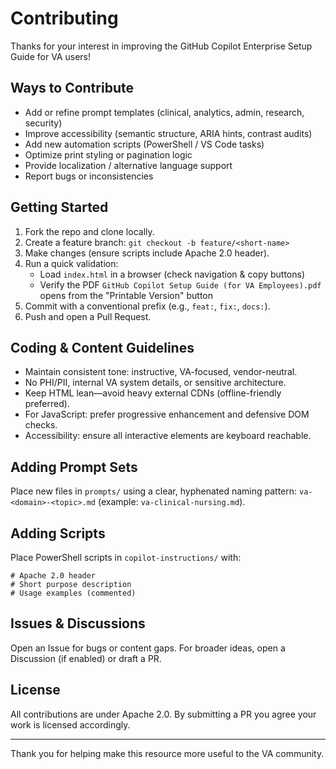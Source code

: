<!--
Copyright 2025 Kyle J. Coder

Licensed under the Apache License, Version 2.0 (the "License");
you may not use this file except in compliance with the License.
You may obtain a copy of the License at

   http://www.apache.org/licenses/LICENSE-2.0

Unless required by applicable law or agreed to in writing, software
distributed under the License is distributed on an "AS IS" BASIS,
WITHOUT WARRANTIES OR CONDITIONS OF ANY KIND, either express or implied.
See the License for the specific language governing permissions and
limitations under the License.
-->

# Contributing

Thanks for your interest in improving the GitHub Copilot Enterprise Setup Guide for VA users!

## Ways to Contribute
- Add or refine prompt templates (clinical, analytics, admin, research, security)
- Improve accessibility (semantic structure, ARIA hints, contrast audits)
- Add new automation scripts (PowerShell / VS Code tasks)
- Optimize print styling or pagination logic
- Provide localization / alternative language support
- Report bugs or inconsistencies

## Getting Started
1. Fork the repo and clone locally.
2. Create a feature branch: `git checkout -b feature/<short-name>`
3. Make changes (ensure scripts include Apache 2.0 header).
4. Run a quick validation:
   - Load `index.html` in a browser (check navigation & copy buttons)
   - Verify the PDF `GitHub Copilot Setup Guide (for VA Employees).pdf` opens from the "Printable Version" button
5. Commit with a conventional prefix (e.g., `feat:`, `fix:`, `docs:`).
6. Push and open a Pull Request.

## Coding & Content Guidelines
- Maintain consistent tone: instructive, VA-focused, vendor-neutral.
- No PHI/PII, internal VA system details, or sensitive architecture.
- Keep HTML lean—avoid heavy external CDNs (offline-friendly preferred).
- For JavaScript: prefer progressive enhancement and defensive DOM checks.
- Accessibility: ensure all interactive elements are keyboard reachable.

## Adding Prompt Sets
Place new files in `prompts/` using a clear, hyphenated naming pattern:
`va-<domain>-<topic>.md` (example: `va-clinical-nursing.md`).

## Adding Scripts
Place PowerShell scripts in `copilot-instructions/` with:
```
# Apache 2.0 header
# Short purpose description
# Usage examples (commented)
```

## Issues & Discussions
Open an Issue for bugs or content gaps. For broader ideas, open a Discussion (if enabled) or draft a PR.

## License
All contributions are under Apache 2.0. By submitting a PR you agree your work is licensed accordingly.

---
Thank you for helping make this resource more useful to the VA community.
